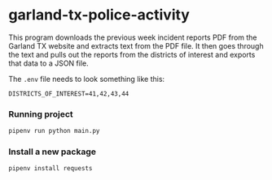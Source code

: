 # garland-tx-police-activity

This program downloads the previous week incident reports PDF from the Garland TX website and extracts text from the PDF file. It then goes through the text and pulls out the reports from the districts of interest and exports that data to a JSON file.

The `.env` file needs to look something like this:

```
DISTRICTS_OF_INTEREST=41,42,43,44
```

### Running project

```bash
pipenv run python main.py
```

### Install a new package

```bash
pipenv install requests
```
